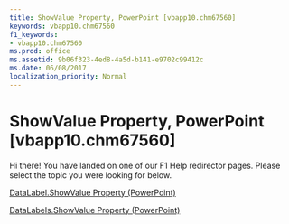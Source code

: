 ```yaml
---
title: ShowValue Property, PowerPoint [vbapp10.chm67560]
keywords: vbapp10.chm67560
f1_keywords:
- vbapp10.chm67560
ms.prod: office
ms.assetid: 9b06f323-4ed8-4a5d-b141-e9702c99412c
ms.date: 06/08/2017
localization_priority: Normal
---
```



# ShowValue Property, PowerPoint [vbapp10.chm67560]

Hi there! You have landed on one of our F1 Help redirector pages. Please select the topic you were looking for below.

[DataLabel.ShowValue Property (PowerPoint)](http://msdn.microsoft.com/library/2d4ca0a0-9b2c-7477-214b-322283e2c082%28Office.15%29.aspx)

[DataLabels.ShowValue Property (PowerPoint)](http://msdn.microsoft.com/library/e0c739f6-286b-1267-49c0-484b7d1bca16%28Office.15%29.aspx)



